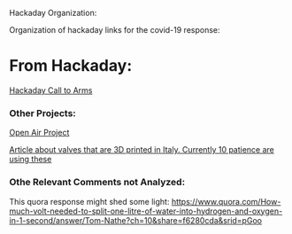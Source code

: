 Hackaday Organization: 

Organization of hackaday links for the covid-19 response: 

# From Hackaday: 
[Hackaday Call to Arms](https://hackaday.com/2020/03/12/ultimate-medical-hackathon-how-fast-can-we-design-and-deploy-an-open-source-ventilator/?fbclid=IwAR2xxfZzerdsIJ1gQt211iElQSOjhPG0cl6PNzf-9dB0FsD9Zkz05WA4Vqg)


### Other Projects: 
[Open Air Project](https://www.projectopenair.org/)

[Article about valves that are 3D printed in Italy. Currently 10 patience are using these](https://www.beamler.com/3dprinting-coronavirus-flatten-the-curve-covid19/)


### Othe Relevant Comments not Analyzed: 

This quora response might shed some light: https://www.quora.com/How-much-volt-needed-to-split-one-litre-of-water-into-hydrogen-and-oxygen-in-1-second/answer/Tom-Nathe?ch=10&share=f6280cda&srid=pGoo


